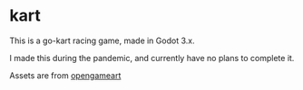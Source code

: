 # kart
This is a go-kart racing game, made in Godot 3.x.

I made this during the pandemic, and currently have no plans to complete it.

Assets are from [opengameart](https://opengameart.org)
